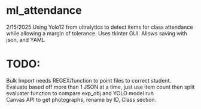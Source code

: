 # ml_attendance
2/15/2025
Using Yolo12 from ultralytics to detect items for class attendance while allowing a margin of tolerance. Uses tkinter GUI. Allows saving with json, and YAML
# TODO:
Bulk Import needs REGEX/function to point files to correct student.\
Evaluate based off more than 1 JSON at a time, just use item count then split evaluater function to compare exp_obj and YOLO model run\
Canvas API to get photographs, rename by ID, Class section.

